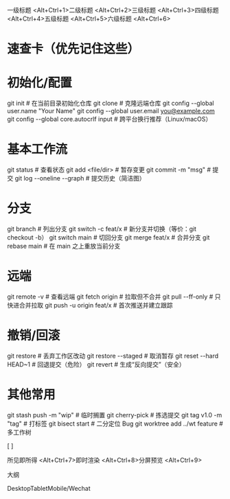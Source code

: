 一级标题 <Alt+Ctrl+1>二级标题 <Alt+Ctrl+2>三级标题 <Alt+Ctrl+3>四级标题 <Alt+Ctrl+4>五级标题 <Alt+Ctrl+5>六级标题 <Alt+Ctrl+6>

# 速查卡（优先记住这些）

# 初始化/配置

git init                   # 在当前目录初始化仓库
git clone <url>            # 克隆远端仓库
git config --global user.name "Your Name"
git config --global user.email you@example.com
git config --global core.autocrlf input   # 跨平台换行推荐（Linux/macOS）

# 基本工作流

git status                 # 查看状态
git add <file/dir>         # 暂存变更
git commit -m "msg"        # 提交
git log --oneline --graph  # 提交历史（简洁图）

# 分支

git branch                 # 列出分支
git switch -c feat/x       # 新分支并切换（等价：git checkout -b）
git switch main            # 切回分支
git merge feat/x           # 合并分支
git rebase main            # 在 main 之上重放当前分支

# 远端

git remote -v              # 查看远端
git fetch origin           # 拉取但不合并
git pull --ff-only         # 只快进合并拉取
git push -u origin feat/x  # 首次推送并建立跟踪

# 撤销/回滚

git restore <file>         # 丢弃工作区改动
git restore --staged <f>   # 取消暂存
git reset --hard HEAD~1    # 回退提交（危险）
git revert <commit>        # 生成“反向提交”（安全）

# 其他常用

git stash push -m "wip"    # 临时搁置
git cherry-pick <commit>   # 拣选提交
git tag v1.0 -m "tag"      # 打标签
git bisect start           # 二分定位 Bug
git worktree add ../wt feature  # 多工作树

[ ]

所见即所得 <Alt+Ctrl+7>即时渲染 <Alt+Ctrl+8>分屏预览 <Alt+Ctrl+9>

大纲

DesktopTabletMobile/Wechat

